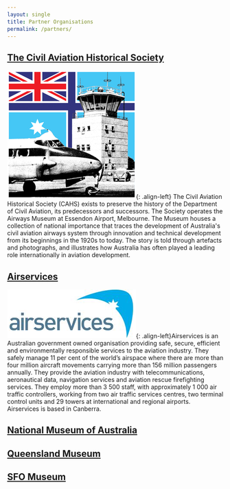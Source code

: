 ```yaml
---
layout: single
title: Partner Organisations
permalink: /partners/
---
```


## [The Civil Aviation Historical Society](http://www.airwaysmuseum.com/)
![CAHS logo](/assets/images/CAHS-logo.png){: .align-left}
The Civil Aviation Historical Society (CAHS) exists to preserve the history of the Department of Civil Aviation, its predecessors and successors. The Society operates the Airways Museum at Essendon Airport, Melbourne. The Museum houses a collection of national importance that traces the development of Australia's civil aviation airways system through innovation and technical development from its beginnings in the 1920s to today. The story is told through artefacts and photographs, and illustrates how Australia has often played a leading role internationally in aviation development.

## [Airservices](http://www.airservicesaustralia.com/)
![Airservices logo](/assets/images/airservices-logo.png){: .align-left}Airservices is an Australian government owned organisation providing safe, secure, efficient and environmentally responsible services to the aviation industry. They safely manage 11 per cent of the world’s airspace where there are more than four million aircraft movements carrying more than 156 million passengers annually. They provide the aviation industry with telecommunications, aeronautical data, navigation services and aviation rescue firefighting services. They employ more than 3 500 staff, with approximately 1 000 air traffic controllers, working from two air traffic services centres, two terminal control units and 29 towers at international and regional airports. Airservices is based in Canberra.

## [National Museum of Australia](http://www.nma.gov.au/homepage)

## [Queensland Museum](http://www.qm.qld.gov.au/)

## [SFO Museum](https://www.flysfo.com/museum/about)
